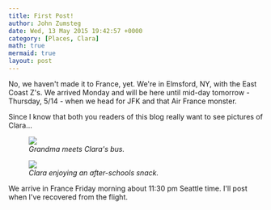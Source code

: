 ```yaml
---
title: First Post!
author: John Zumsteg
date: Wed, 13 May 2015 19:42:57 +0000
category: [Places, Clara]
math: true
mermaid: true
layout: post
---
```

No, we haven't made it to France, yet. We're in Elmsford, NY, with the East Coast Z's. We arrived Monday and will be here until mid-day tomorrow - Thursday, 5/14 - when we head for JFK and that Air France monster.

Since I know that both you readers of this blog really want to see pictures of Clara...

<figure>
	<img src="{{site.url}}/assets/images/2015/05/DSC04492.jpg"/>
	<figcaption><em>Grandma meets Clara's bus.</em></figcaption>
</figure>



<figure>
	<img src="{{site.url}}/assets/images/2015/05/DSC04506.jpg"/>
	<figcaption><em>Clara enjoying an after-schools snack.</em></figcaption>
</figure>



We arrive in France Friday morning about 11:30 pm Seattle time. I'll post when I've recovered from the flight.
